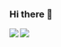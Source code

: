 ### Hi there 👋
<a href="https://twitter.com/dims/">
  <img align="left" src="https://github-readme-stats.vercel.app/api?username=lokesh-sreedhara&show_icons=true" />
</a>
<a href="https://twitter.com/dims/">
  <img align="left" src="https://github-readme-stats.vercel.app/api/top-langs/?username=lokesh-sreedhara&hide=html,ruby" />
</a>
<!--
**lokesh-sreedhara/lokesh-sreedhara** is a ✨ _special_ ✨ repository because its `README.md` (this file) appears on your GitHub profile.

Here are some ideas to get you started:

- 🔭 I’m currently working on ...
- 🌱 I’m currently learning ...
- 👯 I’m looking to collaborate on ...
- 🤔 I’m looking for help with ...
- 💬 Ask me about ...
- 📫 How to reach me: ...
- 😄 Pronouns: ...
- ⚡ Fun fact: ...
-->
